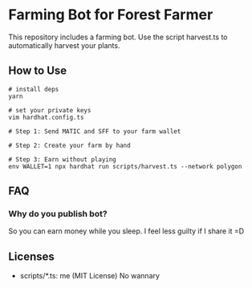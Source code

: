 # Farming Bot for Forest Farmer
This repository includes a farming bot. Use the script harvest.ts to automatically harvest your plants.

## How to Use

```shell
# install deps
yarn

# set your private keys
vim hardhat.config.ts 

# Step 1: Send MATIC and SFF to your farm wallet

# Step 2: Create your farm by hand

# Step 3: Earn without playing 
env WALLET=1 npx hardhat run scripts/harvest.ts --network polygon
```

## FAQ

### Why do you publish bot?
So you can earn money while you sleep. I feel less guilty if I share it =D

## Licenses
- scripts/*.ts: me (MIT License) No wannary